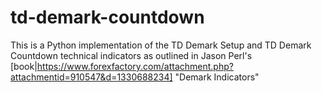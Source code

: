 # td-demark-countdown

This is a Python implementation of the TD Demark Setup and TD Demark Countdown technical indicators as outlined in Jason Perl's [book|https://www.forexfactory.com/attachment.php?attachmentid=910547&d=1330688234] "Demark Indicators"

